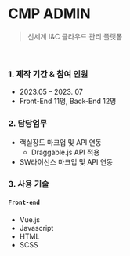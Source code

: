 # CMP ADMIN
>신세계 I&C 클라우드 관리 플랫폼

<img src="https://jeonyk.github.io/images/project2-1.jpg" alt="">
<img src="https://jeonyk.github.io/images/project2-2.jpg" alt="">

### 1. 제작 기간 & 참여 인원
- 2023.05 – 2023. 07
- Front-End 11명, Back-End 12명

### 2. 담당업무
- 랙실장도 마크업 및 API 연동
  - Draggable.js API 적용
- SW라이선스 마크업 및 API 연동

### 3. 사용 기술
#### `Front-end`
  - Vue.js
  - Javascript
  - HTML
  - SCSS

<!-- ✨💻🚇📖😄 -->
